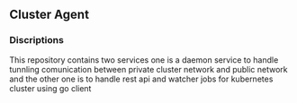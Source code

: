## Cluster Agent 
### Discriptions 
This repository contains two services one is a daemon service to handle tunnling comunication between private cluster network and public network and the other one is to handle rest api and watcher jobs for kubernetes cluster using go client 
